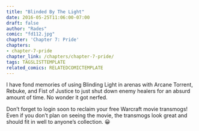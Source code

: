 ```yaml
---
title: "Blinded By The Light"
date: 2016-05-25T11:06:00-07:00
draft: false
author: "Rades"
comic: "fd112.jpg"
chapter: 'Chapter 7: Pride'
chapters:
- chapter-7-pride
chapter_link: /chapters/chapter-7-pride/
tags: TAGSLISTTEMPLATE
related_comics: RELATEDCOMICTEMPLATE
---
```


I have fond memories of using Blinding Light in arenas with Arcane Torrent, Rebuke, and Fist of Justice to just shut down enemy healers for an absurd amount of time. No wonder it got nerfed.


Don’t forget to login soon to reclaim your free Warcraft movie transmogs! Even if you don’t plan on seeing the movie, the transmogs look great and should fit in well to anyone’s collection. 😀

